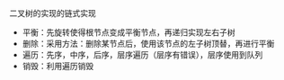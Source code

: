 二叉树的实现的链式实现

* 平衡：先旋转使得根节点变成平衡节点，再递归实现左右子树
* 删除：采用方法：删除某节点后，使用该节点的左子树顶替，再进行平衡
* 遍历：先序，中序，后序，层序遍历（层序有错误），层序使用到队列
* 销毁：利用遍历销毁




